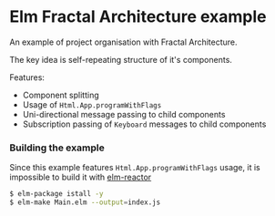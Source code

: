# Elm Fractal Architecture example

An example of project organisation with Fractal Architecture.

The key idea is self-repeating structure of it's components.

Features:
- Component splitting
- Usage of `Html.App.programWithFlags`
- Uni-directional message passing to child components
- Subscription passing of `Keyboard` messages to child components

### Building the example

Since this example features `Html.App.programWithFlags` usage, it is impossible to build it with [elm-reactor](https://github.com/elm-lang/elm-reactor)

```sh
$ elm-package istall -y
$ elm-make Main.elm --output=index.js
```